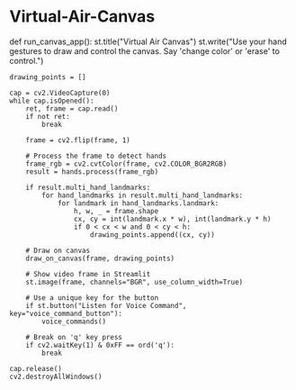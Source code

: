 # Virtual-Air-Canvas
def run_canvas_app():
    st.title("Virtual Air Canvas")
    st.write("Use your hand gestures to draw and control the canvas. Say 'change color' or 'erase' to control.")

    drawing_points = []

    cap = cv2.VideoCapture(0)
    while cap.isOpened():
        ret, frame = cap.read()
        if not ret:
            break

        frame = cv2.flip(frame, 1)

        # Process the frame to detect hands
        frame_rgb = cv2.cvtColor(frame, cv2.COLOR_BGR2RGB)
        result = hands.process(frame_rgb)

        if result.multi_hand_landmarks:
            for hand_landmarks in result.multi_hand_landmarks:
                for landmark in hand_landmarks.landmark:
                    h, w, _ = frame.shape
                    cx, cy = int(landmark.x * w), int(landmark.y * h)
                    if 0 < cx < w and 0 < cy < h:
                        drawing_points.append((cx, cy))

        # Draw on canvas
        draw_on_canvas(frame, drawing_points)

        # Show video frame in Streamlit
        st.image(frame, channels="BGR", use_column_width=True)

        # Use a unique key for the button
        if st.button("Listen for Voice Command", key="voice_command_button"):
            voice_commands()

        # Break on 'q' key press
        if cv2.waitKey(1) & 0xFF == ord('q'):
            break

    cap.release()
    cv2.destroyAllWindows()
